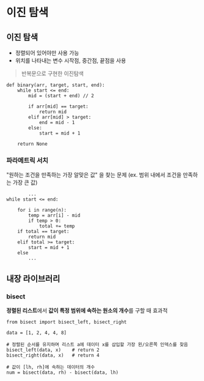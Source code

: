 # 이진 탐색

## 이진 탐색

 - 정렬되어 있어야만 사용 가능
 - 위치를 나타내는 변수 시작점, 중간점, 끝점을 사용

 > 반복문으로 구현한 이진탐색

    def binary(arr, target, start, end):
	    while start <= end:
		    mid = (start + end) // 2
	
			if arr[mid] == target:
				return mid
			elif arr[mid] > target:
				end = mid - 1
			else:
				start = mid + 1
				
		return None
    
### 파라메트릭 서치
"원하는 조건을 만족하는 가장 알맞은 값" 을 찾는 문제 
(ex. 범위 내에서 조건을 만족하는 가장 큰 값)

		    ...
    while start <= end:
	    
	    for i in range(n):
		    temp = arr[i] - mid
		    if temp > 0:
			    total += temp
		if total == target:
			return mid
		elif total >= target:
			start = mid + 1
		else
			...
## 내장 라이브러리
### bisect
**정렬된 리스트**에서 **값이 특정 범위에 속하는 원소의 개수**를 구할 때 효과적 

    from bisect import bisect_left, bisect_right
    
    data = [1, 2, 4, 4, 8]
    
    # 정렬된 순서를 유지하며 리스트 a에 데이터 x를 삽입할 가장 왼/오른쪽 인덱스를 찾음
    bisect_left(data, x) 	# return 2
    bisect_right(data, x)	# return 4
    
    # 값이 [lh, rh]에 속하는 데이터의 개수 
    num = bisect(data, rh) - bisect(data, lh)
